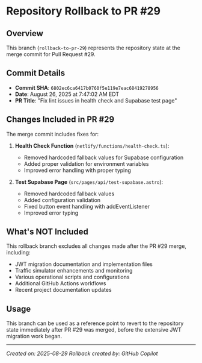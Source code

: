 # Repository Rollback to PR #29

## Overview
This branch (`rollback-to-pr-29`) represents the repository state at the merge commit for Pull Request #29.

## Commit Details
- **Commit SHA**: `6802ec6ca6417b0760f5e119e7eac68419278956`
- **Date**: August 26, 2025 at 7:47:02 AM EDT
- **PR Title**: "Fix lint issues in health check and Supabase test page"

## Changes Included in PR #29
The merge commit includes fixes for:
1. **Health Check Function** (`netlify/functions/health-check.ts`):
   - Removed hardcoded fallback values for Supabase configuration
   - Added proper validation for environment variables
   - Improved error handling with proper typing

2. **Test Supabase Page** (`src/pages/api/test-supabase.astro`):
   - Removed hardcoded fallback values
   - Added configuration validation
   - Fixed button event handling with addEventListener
   - Improved error typing

## What's NOT Included
This rollback branch excludes all changes made after the PR #29 merge, including:
- JWT migration documentation and implementation files
- Traffic simulator enhancements and monitoring
- Various operational scripts and configurations
- Additional GitHub Actions workflows
- Recent project documentation updates

## Usage
This branch can be used as a reference point to revert to the repository state immediately after PR #29 was merged, before the extensive JWT migration work began.

---
*Created on: 2025-08-29*
*Rollback created by: GitHub Copilot*